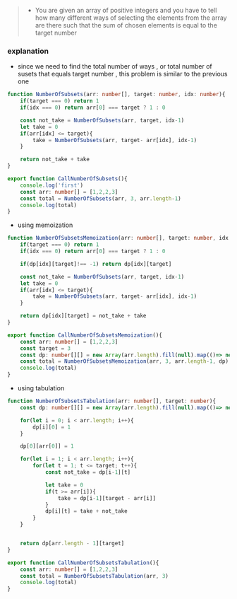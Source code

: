 > - You are given an array of positive integers and you have to tell how many different ways of selecting the elements from the array are there such that the sum of chosen elements is equal to the target number

### explanation
- since we need to find the total number of ways , or total number of susets that equals target number , this problem is similar to the previous one

```ts
function NumberOfSubsets(arr: number[], target: number, idx: number){
    if(target === 0) return 1
    if(idx === 0) return arr[0] === target ? 1 : 0

    const not_take = NumberOfSubsets(arr, target, idx-1)
    let take = 0
    if(arr[idx] <= target){
        take = NumberOfSubsets(arr, target- arr[idx], idx-1)
    }

    return not_take + take 
}

export function CallNumberOfSubsets(){
    console.log('first')
    const arr: number[] = [1,2,2,3]
    const total = NumberOfSubsets(arr, 3, arr.length-1)
    console.log(total)
}

```

- using memoization
```ts
function NumberOfSubsetsMemoization(arr: number[], target: number, idx: number, dp: number[][]){
    if(target === 0) return 1
    if(idx === 0) return arr[0] === target ? 1 : 0

    if(dp[idx][target]!== -1) return dp[idx][target]

    const not_take = NumberOfSubsets(arr, target, idx-1)
    let take = 0
    if(arr[idx] <= target){
        take = NumberOfSubsets(arr, target- arr[idx], idx-1)
    }

    return dp[idx][target] = not_take + take 
}

export function CallNumberOfSubsetsMemoization(){
    const arr: number[] = [1,2,2,3]
    const target = 3
    const dp: number[][] = new Array(arr.length).fill(null).map(()=> new Array(target + 1).fill(-1))
    const total = NumberOfSubsetsMemoization(arr, 3, arr.length-1, dp)
    console.log(total)
}
```

- using tabulation
```ts
function NumberOfSubsetsTabulation(arr: number[], target: number){
    const dp: number[][] = new Array(arr.length).fill(null).map(()=> new Array(target + 1).fill(0))

    for(let i = 0; i < arr.length; i++){
        dp[i][0] = 1
    }

    dp[0][arr[0]] = 1

    for(let i = 1; i < arr.length; i++){
        for(let t = 1; t <= target; t++){
            const not_take = dp[i-1][t]

            let take = 0
            if(t >= arr[i]){
                take = dp[i-1][target - arr[i]]
            }
            dp[i][t] = take + not_take
        }
    }


    return dp[arr.length - 1][target] 
}

export function CallNumberOfSubsetsTabulation(){
    const arr: number[] = [1,2,2,3]
    const total = NumberOfSubsetsTabulation(arr, 3)
    console.log(total)
}

```
